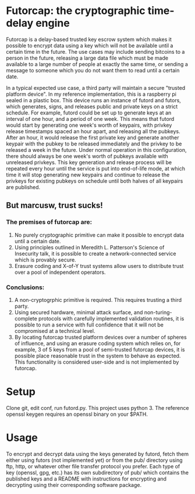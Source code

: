 # Futorcap: the cryptographic time-delay engine

Futorcap is a delay-based trusted key escrow system which makes it possible to encrypt data using a key which will not be available until a certain time in the future. The use cases may include sending bitcoins to a person in the future, releasing a large data file which must be made available to a large number of people at exactly the same time, or sending a message to someone which you do not want them to read until a certain date.

In a typical expected use case, a third party will maintain a secure "trusted platform device". In my reference implementation, this is a raspberry pi sealed in a plastic box. This device runs an instance of futord and futors, which generates, signs, and releases public and private keys on a strict schedule. For example, futord could be set up to generate keys at an interval of one hour, and a period of one week. This means that futord would start by generating one week's worth of keypairs, with privkey release timestamps spaced an hour apart, and releasing all the pubkeys. After an hour, it would release the first private key and generate another keypair with the pubkey to be released immediately and the privkey to be released a week in the future. Under normal operation in this configuration, there should always be one week's worth of pubkeys available with unreleased privkeys. This key generation and release process will be repeated every hour until the service is put into end-of-life mode, at which time it will stop generating new keypairs and continue to release the privkeys for existing pubkeys on schedule until both halves of all keypairs are published.

## But marcusw, trust sucks!

### The premises of futorcap are:

1. No purely cryptographic primitive can make it possible to encrypt data until a certain date.
2. Using principles outlined in Meredith L. Patterson's Science of Insecurity talk, it is possible to create a network-connected service which is provably secure.
3. Erasure coding and X-of-Y trust systems allow users to distribute trust over a pool of independent operators.

### Conclusions:

1. A non-cryptogrphic primitive is required. This requires trusting a third party.
2. Using secured hardware, minimal attack surface, and non-turing-complete protocols with carefully implemented validation routines, it is possible to run a service with full confidence that it will not be compromised at a technical level.
3. By locating futorcap trusted platform devices over a number of spheres of influence, and using an erasure coding system which relies on, for example, 3 of 5 keys from a pool of semi-trusted futorcap devices, it is possible place reasonable trust in the system to behave as expected. This functionality is considered user-side and is not implemented by futorcap.

# Setup

Clone git, edit conf, run futord.py. This project uses python 3. The reference openssl keygen requires an openssl binary on your $PATH.

# Usage

To encrypt and decrypt data using the keys generated by futord, fetch them either using futors (not implemented yet) or from the pub/ directory using ftp, http, or whatever other file transfer protocol you prefer. Each type of key (openssl, gpg, etc.) has its own subdirectory of pub/ which contains the published keys and a README with instructions for encrypting and decrypting using their corresponding software package.
